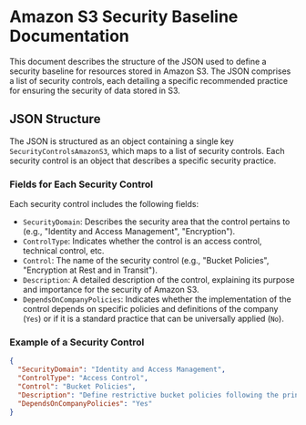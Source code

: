 # Amazon S3 Security Baseline Documentation

This document describes the structure of the JSON used to define a security baseline for resources stored in Amazon S3. The JSON comprises a list of security controls, each detailing a specific recommended practice for ensuring the security of data stored in S3.

## JSON Structure

The JSON is structured as an object containing a single key `SecurityControlsAmazonS3`, which maps to a list of security controls. Each security control is an object that describes a specific security practice.

### Fields for Each Security Control

Each security control includes the following fields:

- `SecurityDomain`: Describes the security area that the control pertains to (e.g., "Identity and Access Management", "Encryption").
- `ControlType`: Indicates whether the control is an access control, technical control, etc.
- `Control`: The name of the security control (e.g., "Bucket Policies", "Encryption at Rest and in Transit").
- `Description`: A detailed description of the control, explaining its purpose and importance for the security of Amazon S3.
- `DependsOnCompanyPolicies`: Indicates whether the implementation of the control depends on specific policies and definitions of the company (`Yes`) or if it is a standard practice that can be universally applied (`No`).

### Example of a Security Control

```json
{
  "SecurityDomain": "Identity and Access Management",
  "ControlType": "Access Control",
  "Control": "Bucket Policies",
  "Description": "Define restrictive bucket policies following the principle of least privilege, allowing access only to necessary entities.",
  "DependsOnCompanyPolicies": "Yes"
}
